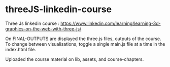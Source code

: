 # threeJS-linkedin-course
Three Js linkedin course : https://www.linkedin.com/learning/learning-3d-graphics-on-the-web-with-three-js/

On FINAL-OUTPUTS are displayed the three.js files, outputs of the course.
To change between visualisations, toggle a single main.js file at a time in the index.html file. 

Uploaded the course material on lib, assets, and course-chapters.
